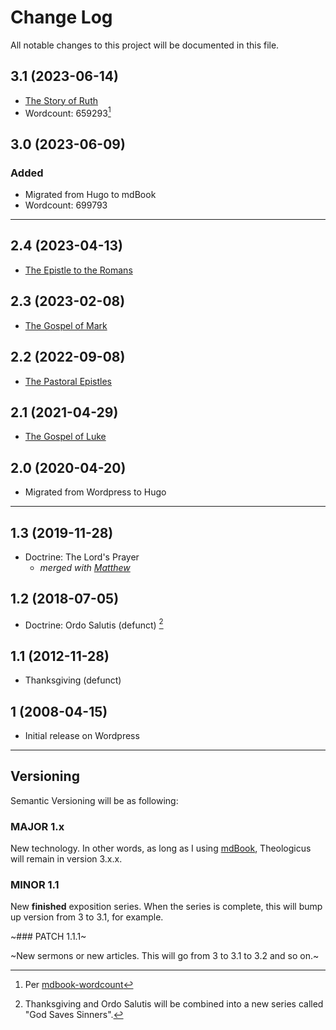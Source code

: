 # Change Log

All notable changes to this project will be documented in this file.

## 3.1 (2023-06-14)

- [The Story of Ruth](ruth/ruth00.md)
- Wordcount: 659293[^wordcount]

## 3.0 (2023-06-09)

### Added

- Migrated from Hugo to mdBook
- Wordcount: 699793

<hr style="clear:both;">

## 2.4 (2023-04-13)

- [The Epistle to the Romans](romans/romans00.md)

## 2.3 (2023-02-08)

- [The Gospel of Mark](mark/mark00.md)

## 2.2 (2022-09-08)

- [The Pastoral Epistles](pastorals/0-pastorals.md)

## 2.1 (2021-04-29)

- [The Gospel of Luke](luke/luke00.md)

## 2.0 (2020-04-20)

- Migrated from Wordpress to Hugo

---

## 1.3 (2019-11-28)

- Doctrine: The Lord's Prayer
  - *merged with [Matthew](matthew/matthew00.md)*

## 1.2 (2018-07-05)

- Doctrine: Ordo Salutis (defunct) [^1]

## 1.1 (2012-11-28)

- Thanksgiving (defunct)

## 1 (2008-04-15)

- Initial release on Wordpress

---

## Versioning

Semantic Versioning will be as following:

### MAJOR 1.x

New technology. In other words, as long as I using [mdBook](https://github.com/rust-lang/mdBook), Theologicus will remain in version 3.x.x.

### MINOR 1.1

New **finished** exposition series. When the series is complete, this will bump up version from 3 to 3.1, for example.

~### PATCH 1.1.1~

~New sermons or new articles. This will go from 3 to 3.1 to 3.2 and so on.~

[^1]: Thanksgiving and Ordo Salutis will be combined into a new series called "God Saves Sinners".
[^wordcount]: Per [mdbook-wordcount](https://github.com/nomorepanic/mdbook-wordcount)
